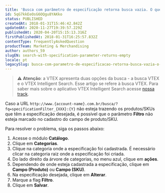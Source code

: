 ```yaml
---
title: 'Busca com parâmetro de especificação retorna busca vazia. O que fazer?'
id: 5qG7kkEeOsG6OQgu8YAKko
status: PUBLISHED
createdAt: 2018-01-31T15:46:42.842Z
updatedAt: 2020-11-27T19:39:57.229Z
publishedAt: 2020-04-20T15:15:13.316Z
firstPublishedAt: 2018-01-31T16:25:57.832Z
contentType: frequentlyAskedQuestion
productTeam: Marketing & Merchandising
author: authors_59
slugEN: search-with-specification-parameter-returns-empty
locale: pt
legacySlug: busca-com-parametro-de-especificacao-retorna-busca-vazia-o-que-fazer
---
```


> ⚠️ **Atenção**: a VTEX apresenta duas opções da busca - a busca VTEX e o VTEX Intelligent Search. Esse artigo se refere à busca VTEX. Para saber mais sobre o aplicativo VTEX Intelligent Search acesse [nossa track](/pt/tracks/vtex-intelligent-search--19wrbB7nEQcmwzDPl1l4Cb).

Caso a URL `http://www.{account-name}.com.br/busca/?fq=specificationFilter_{XXX}:{Y}` não esteja trazendo os produtos/SKUs que têm a especificação desejada, é possível que o parâmetro __Filtro__ não esteja marcado no cadastro do campo de produto/SKU. 

Para resolver o problema, siga os passos abaixo:

1. Acesse o módulo __Catálogo__.
2. Clique em __Categorias__.
3. Clique na categoria onde a especificação foi cadastrada. É necessário clicar na categoria raiz onde a especificação foi criada.
4. Do lado direito da árvore de categorias, no menu azul, clique em __ações__.
5. Dependendo de onde esteja cadastrada a especificação, clique em __Campo (Produto)__ ou __Campo (SKU)__.
6. Na especificação desejada, clique em __Alterar__.
7. Marque a flag __Filtro__.
8. Clique em __Salvar__.
